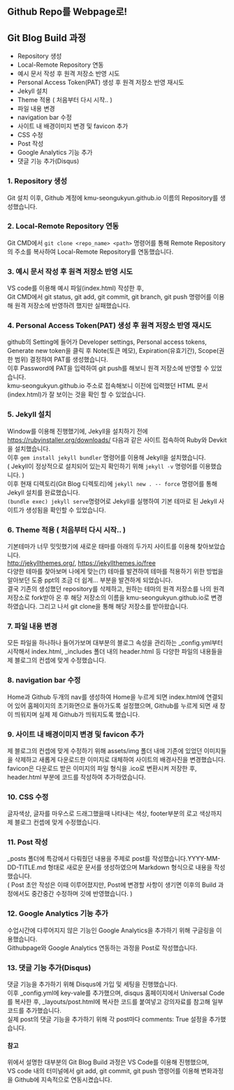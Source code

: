 ## Github Repo를 Webpage로!  

## Git Blog Build 과정  

- Repository 생성    
- Local-Remote Repository 연동
- 예시 문서 작성 후 원격 저장소 반영 시도
- Personal Access Token(PAT) 생성 후 원격 저장소 반영 재시도
- Jekyll 설치
- Theme 적용 ( 처음부터 다시 시작.. )
- 파일 내용 변경
- navigation bar 수정
- 사이트 내 배경이미지 변경 및 favicon 추가
- CSS 수정
- Post 작성
- Google Analytics 기능 추가
- 댓글 기능 추가(Disqus)

### 1. Repository 생성  
Git 설치 이후, Github 계정에 kmu-seongukyun.github.io 이름의 Repository를 생성했습니다.  

### 2. Local-Remote Repository 연동  
Git CMD에서 `git clone <repo_name> <path>` 명령어를 통해 Remote Repository의 주소를 복사하여 Local-Remote Repository를 연동했습니다.

### 3. 예시 문서 작성 후 원격 저장소 반영 시도
VS code를 이용해 예시 파일(index.html) 작성한 후,   
Git CMD에서 git status, git add, git commit, git branch, git push 명령어를 이용해 원격 저장소에 반영하려 했지만 실패했습니다.   

### 4. Personal Access Token(PAT) 생성 후 원격 저장소 반영 재시도
github의 Setting에 들어가 Developer settings, Personal access tokens, Generate new token을 클릭 후 Note(토큰 메모), Expiration(유효기간), Scope(권한 범위) 결정하여 PAT를 생성했습니다.   
이후 Password에 PAT을 입력하여 git push를 해보니 원격 저장소에 반영할 수 있었습니다.  
kmu-seongukyun.github.io 주소로 접속해보니 이전에 입력했던 HTML 문서(index.html)가 잘 보이는 것을 확인 할 수 있었습니다.

### 5. Jekyll 설치  
Window를 이용해 진행했기에, Jekyll을 설치하기 전에 https://rubyinstaller.org/downloads/ 다음과 같은 사이트 접속하여 Ruby와 Devkit을 설치했습니다.  
이후 `gem install jekyll bundler` 명령어를 이용해 Jekyll을 설치했습니다.   
( Jekyll이 정상적으로 설치되어 있는지 확인하기 위해 `jekyll -v` 명령어를 이용했습니다. )  
이후 현재 디렉토리(Git Blog 디렉토리)에 `jekyll new . -- force` 명령어를 통해 Jekyll 설치를 완료했습니다.    
`(bundle exec) jekyll serve`명령어로 Jekyll를 실행하여 기본 테마로 된 Jekyll 사이트가 생성됨을 확인할 수 있었습니다.   

### 6. Theme 적용 ( 처음부터 다시 시작.. ) 
기본테마가 너무 밋밋했기에 새로운 태마를 아래의 두가지 사이트를 이용해 찾아보았습니다.    
http://jekyllthemes.org/, https://jekyllthemes.io/free    
다양한 테마를 찾아보며 나에게 맞는(?) 테마를 발견하여 테마를 적용하기 위한 방법을 알아보던 도중 ppt의 조금 더 쉽게... 부분을 발견하게 되었습니다.  
결국 기존의 생성했던 repository를 삭제하고, 원하는 테마의 원격 저장소를 나의 원격 저장소로 fork받아 온 후 해당 저장소의 이름을 kmu-seongukyun.github.io로 변경하였습니다. 그리고 나서 git clone을 통해 해당 저장소를 받아왔습니다.  

### 7. 파일 내용 변경 
모든 파일을 하나하나 들어가보며 대부분의 블로그 속성을 관리하는 _config.yml부터 시작해서 index.html, _includes 폴더 내의 header.html 등 다양한 파일의 내용들을 제 블로그의 컨셉에 맞게 수정했습니다.

### 8. navigation bar 수정
Home과 Github 두개의 nav를 생성하여 Home을 누르게 되면 index.html에 연결되어 있어 홈페이지의 초기화면으로 돌아가도록 설정했으며, Github를 누르게 되면 새 창이 띄워지며 실제 제 Github가 띄워지도록 했습니다.

### 9. 사이트 내 배경이미지 변경 및 favicon 추가
제 블로그의 컨셉에 맞게 수정하기 위해 assets/img 폴더 내애 기존에 있었던 이미지들을 삭제하고 새롭게 다운로드한 이미지로 대체하여 사이트의 배경사진을 변경했습니다.    
favicon은 다운로드 받은 이미지의 파일 형식을 .ico로 변환시켜 저장한 후, header.html 부분에 코드를 작성하여 추가하였습니다.

### 10. CSS 수정
글자색상, 글자를 마우스로 드래그했을때 나타내는 색상, footer부분의 로고 색상까지 제 블로그 컨셉에 맞게 수정했습니다.   

### 11. Post 작성
_posts 폴더에 특강에서 다뤄줬던 내용을 주제로 post를 작성했습니다.YYYY-MM-DD-TITLE.md 형태로 새로운 문서를 생성하였으며 Markdown 형식으로 내용을 작성했습니다.   
( Post 초안 작성은 이때 이루어졌지만, Post에 변경할 사항이 생기면 이후의 Build 과정에서도 중간중간 수정하며 깃에 반영했습니다. )

### 12. Google Analytics 기능 추가
수업시간에 다루어지지 않은 기능인 Google Analytics을 추가하기 위해 구글링을 이용했습니다.    
Githubpage와 Google Analytics 연동하는 과정을 Post로 작성했습니다.  

### 13. 댓글 기능 추가(Disqus) 
댓글 기능을 추가하기 위해 Disqus에 가입 및 세팅을 진행했습니다.   
이후 _config.yml에 key-vale를 추가했으며, disqus 홈페이지에서 Universal Code를 복사한 후, _layouts/post.html에 복사한 코드를 붙여넣고 강의자료를 참고해 일부 코드를 추가했습니다.  
실제 post의 댓글 기능을 추가하기 위해 각 post마다 comments: True 설정을 추가했습니다.  

#### 참고
위에서 설명한 대부분의 Git Blog Build 과정은 VS Code를 이용해 진행했으며,   
VS code 내의 터미널에서 git add, git commit, git push 명령어를 이용해 변화과정을 Github에 지속적으로 연동시켰습니다.

